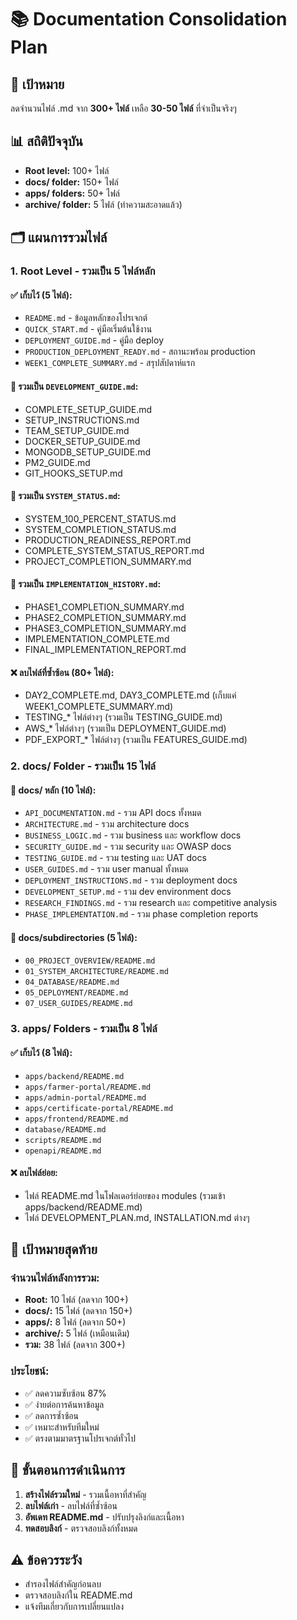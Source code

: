 # 📚 Documentation Consolidation Plan

## 🎯 เป้าหมาย
ลดจำนวนไฟล์ .md จาก **300+ ไฟล์** เหลือ **30-50 ไฟล์** ที่จำเป็นจริงๆ

## 📊 สถิติปัจจุบัน
- **Root level:** 100+ ไฟล์
- **docs/ folder:** 150+ ไฟล์  
- **apps/ folders:** 50+ ไฟล์
- **archive/ folder:** 5 ไฟล์ (ทำความสะอาดแล้ว)

## 🗂️ แผนการรวมไฟล์

### 1. Root Level - รวมเป็น 5 ไฟล์หลัก

#### ✅ เก็บไว้ (5 ไฟล์):
- `README.md` - ข้อมูลหลักของโปรเจกต์
- `QUICK_START.md` - คู่มือเริ่มต้นใช้งาน
- `DEPLOYMENT_GUIDE.md` - คู่มือ deploy
- `PRODUCTION_DEPLOYMENT_READY.md` - สถานะพร้อม production
- `WEEK1_COMPLETE_SUMMARY.md` - สรุปสัปดาห์แรก

#### 🔄 รวมเป็น `DEVELOPMENT_GUIDE.md`:
- COMPLETE_SETUP_GUIDE.md
- SETUP_INSTRUCTIONS.md
- TEAM_SETUP_GUIDE.md
- DOCKER_SETUP_GUIDE.md
- MONGODB_SETUP_GUIDE.md
- PM2_GUIDE.md
- GIT_HOOKS_SETUP.md

#### 🔄 รวมเป็น `SYSTEM_STATUS.md`:
- SYSTEM_100_PERCENT_STATUS.md
- SYSTEM_COMPLETION_STATUS.md
- PRODUCTION_READINESS_REPORT.md
- COMPLETE_SYSTEM_STATUS_REPORT.md
- PROJECT_COMPLETION_SUMMARY.md

#### 🔄 รวมเป็น `IMPLEMENTATION_HISTORY.md`:
- PHASE1_COMPLETION_SUMMARY.md
- PHASE2_COMPLETION_SUMMARY.md
- PHASE3_COMPLETION_SUMMARY.md
- IMPLEMENTATION_COMPLETE.md
- FINAL_IMPLEMENTATION_REPORT.md

#### ❌ ลบไฟล์ที่ซ้ำซ้อน (80+ ไฟล์):
- DAY2_COMPLETE.md, DAY3_COMPLETE.md (เก็บแค่ WEEK1_COMPLETE_SUMMARY.md)
- TESTING_* ไฟล์ต่างๆ (รวมเป็น TESTING_GUIDE.md)
- AWS_* ไฟล์ต่างๆ (รวมเป็น DEPLOYMENT_GUIDE.md)
- PDF_EXPORT_* ไฟล์ต่างๆ (รวมเป็น FEATURES_GUIDE.md)

### 2. docs/ Folder - รวมเป็น 15 ไฟล์

#### 📁 docs/ หลัก (10 ไฟล์):
- `API_DOCUMENTATION.md` - รวม API docs ทั้งหมด
- `ARCHITECTURE.md` - รวม architecture docs
- `BUSINESS_LOGIC.md` - รวม business และ workflow docs
- `SECURITY_GUIDE.md` - รวม security และ OWASP docs
- `TESTING_GUIDE.md` - รวม testing และ UAT docs
- `USER_GUIDES.md` - รวม user manual ทั้งหมด
- `DEPLOYMENT_INSTRUCTIONS.md` - รวม deployment docs
- `DEVELOPMENT_SETUP.md` - รวม dev environment docs
- `RESEARCH_FINDINGS.md` - รวม research และ competitive analysis
- `PHASE_IMPLEMENTATION.md` - รวม phase completion reports

#### 📁 docs/subdirectories (5 ไฟล์):
- `00_PROJECT_OVERVIEW/README.md`
- `01_SYSTEM_ARCHITECTURE/README.md`
- `04_DATABASE/README.md`
- `05_DEPLOYMENT/README.md`
- `07_USER_GUIDES/README.md`

### 3. apps/ Folders - รวมเป็น 8 ไฟล์

#### ✅ เก็บไว้ (8 ไฟล์):
- `apps/backend/README.md`
- `apps/farmer-portal/README.md`
- `apps/admin-portal/README.md`
- `apps/certificate-portal/README.md`
- `apps/frontend/README.md`
- `database/README.md`
- `scripts/README.md`
- `openapi/README.md`

#### ❌ ลบไฟล์ย่อย:
- ไฟล์ README.md ในโฟลเดอร์ย่อยของ modules (รวมเข้า apps/backend/README.md)
- ไฟล์ DEVELOPMENT_PLAN.md, INSTALLATION.md ต่างๆ

## 🎯 เป้าหมายสุดท้าย

### จำนวนไฟล์หลังการรวม:
- **Root:** 10 ไฟล์ (ลดจาก 100+)
- **docs/:** 15 ไฟล์ (ลดจาก 150+)
- **apps/:** 8 ไฟล์ (ลดจาก 50+)
- **archive/:** 5 ไฟล์ (เหมือนเดิม)
- **รวม:** 38 ไฟล์ (ลดจาก 300+)

### ประโยชน์:
- ✅ ลดความซับซ้อน 87%
- ✅ ง่ายต่อการค้นหาข้อมูล
- ✅ ลดการซ้ำซ้อน
- ✅ เหมาะสำหรับทีมใหม่
- ✅ ตรงตามมาตรฐานโปรเจกต์ทั่วไป

## 🚀 ขั้นตอนการดำเนินการ

1. **สร้างไฟล์รวมใหม่** - รวมเนื้อหาที่สำคัญ
2. **ลบไฟล์เก่า** - ลบไฟล์ที่ซ้ำซ้อน
3. **อัพเดท README.md** - ปรับปรุงลิงก์และเนื้อหา
4. **ทดสอบลิงก์** - ตรวจสอบลิงก์ทั้งหมด

## ⚠️ ข้อควรระวัง
- สำรองไฟล์สำคัญก่อนลบ
- ตรวจสอบลิงก์ใน README.md
- แจ้งทีมเกี่ยวกับการเปลี่ยนแปลง